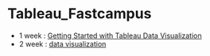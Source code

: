 # Tableau_Fastcampus
- 1 week : [Getting Started with Tableau Data Visualization](https://github.com/lo-lim/Tableau_Fastcampus/tree/main/1week) 
- 2 week : [data visualization](https://github.com/lo-lim/Tableau_Fastcampus/tree/main/2week)
